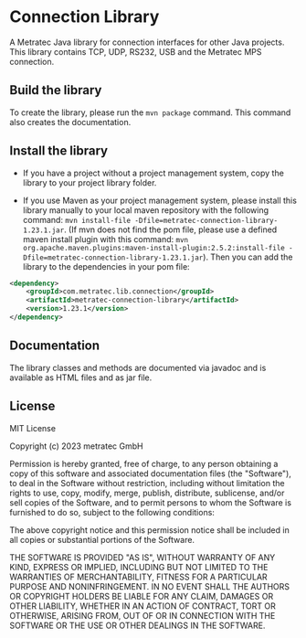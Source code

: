 # Connection Library

A Metratec Java library for connection interfaces for other Java projects. This library contains TCP, UDP, RS232, USB and the Metratec MPS connection.

## Build the library

To create the library, please run the `mvn package` command. This command also creates the documentation.

## Install the library

* If you have a project without a project management system, copy the library to your project library folder.

* If you use Maven as your project management system, please install this library manually to your local maven repository with the following command: `mvn install-file -Dfile=metratec-connection-library-1.23.1.jar`. (If mvn does not find the pom file, please use a defined maven install plugin with this command: `mvn org.apache.maven.plugins:maven-install-plugin:2.5.2:install-file -Dfile=metratec-connection-library-1.23.1.jar`). Then you can add the library to the dependencies in your pom file:

```xml
<dependency>
    <groupId>com.metratec.lib.connection</groupId>
    <artifactId>metratec-connection-library</artifactId>
    <version>1.23.1</version>
</dependency>
```

## Documentation

The library classes and methods are documented via javadoc and is available as HTML files and as jar file.

## License

MIT License

Copyright (c) 2023 metratec GmbH

Permission is hereby granted, free of charge, to any person obtaining a copy
of this software and associated documentation files (the "Software"), to deal
in the Software without restriction, including without limitation the rights
to use, copy, modify, merge, publish, distribute, sublicense, and/or sell
copies of the Software, and to permit persons to whom the Software is
furnished to do so, subject to the following conditions:

The above copyright notice and this permission notice shall be included in all
copies or substantial portions of the Software.

THE SOFTWARE IS PROVIDED "AS IS", WITHOUT WARRANTY OF ANY KIND, EXPRESS OR
IMPLIED, INCLUDING BUT NOT LIMITED TO THE WARRANTIES OF MERCHANTABILITY,
FITNESS FOR A PARTICULAR PURPOSE AND NONINFRINGEMENT. IN NO EVENT SHALL THE
AUTHORS OR COPYRIGHT HOLDERS BE LIABLE FOR ANY CLAIM, DAMAGES OR OTHER
LIABILITY, WHETHER IN AN ACTION OF CONTRACT, TORT OR OTHERWISE, ARISING FROM,
OUT OF OR IN CONNECTION WITH THE SOFTWARE OR THE USE OR OTHER DEALINGS IN THE
SOFTWARE.
